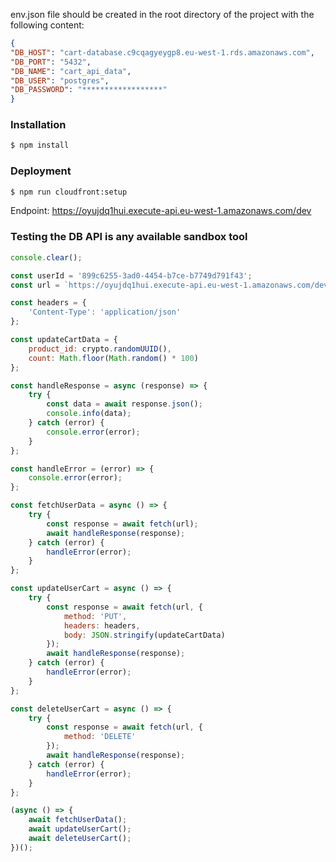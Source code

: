 env.json file should be created in the root directory of the project with the following content:
```json
{
"DB_HOST": "cart-database.c9cqagyeygp8.eu-west-1.rds.amazonaws.com",
"DB_PORT": "5432",
"DB_NAME": "cart_api_data",
"DB_USER": "postgres",
"DB_PASSWORD": "******************"
}
```

### Installation

```bash
$ npm install
```

### Deployment

```bash
$ npm run cloudfront:setup
```

Endpoint:  https://oyujdq1hui.execute-api.eu-west-1.amazonaws.com/dev

### Testing the DB API is any available sandbox tool

```javascript
console.clear();

const userId = '899c6255-3ad0-4454-b7ce-b7749d791f43';
const url = `https://oyujdq1hui.execute-api.eu-west-1.amazonaws.com/dev/profile/cart?userId=${userId}`;

const headers = {
    'Content-Type': 'application/json'
};

const updateCartData = {
    product_id: crypto.randomUUID(),
    count: Math.floor(Math.random() * 100)
};

const handleResponse = async (response) => {
    try {
        const data = await response.json();
        console.info(data);
    } catch (error) {
        console.error(error);
    }
};

const handleError = (error) => {
    console.error(error);
};

const fetchUserData = async () => {
    try {
        const response = await fetch(url);
        await handleResponse(response);
    } catch (error) {
        handleError(error);
    }
};

const updateUserCart = async () => {
    try {
        const response = await fetch(url, {
            method: 'PUT',
            headers: headers,
            body: JSON.stringify(updateCartData)
        });
        await handleResponse(response);
    } catch (error) {
        handleError(error);
    }
};

const deleteUserCart = async () => {
    try {
        const response = await fetch(url, {
            method: 'DELETE'
        });
        await handleResponse(response);
    } catch (error) {
        handleError(error);
    }
};

(async () => {
    await fetchUserData();
    await updateUserCart();
    await deleteUserCart();
})();
```


